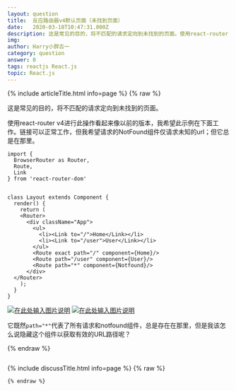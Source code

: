 ```yaml
---
layout: question
title:  反应路由器v4默认页面（未找到页面）
date:   2020-03-18T10:47:31.000Z
description: 这是常见的目的，将不匹配的请求定向到未找到的页面。使用react-router v4进行此操作看起来像以前的版本，我希望此示例在下面工作。链接可以正常...
img: 
author: Harry小胖古一
category: question
answer: 0
tags: reactjs React.js
topic: React.js
---
```

<div class="article-root">
  <div class="article">
    {% include articleTitle.html info=page %}
    {% raw %}
    <div class="article-content"><p><font style="vertical-align: inherit;"><font style="vertical-align: inherit;">这是常见的目的，将不匹配的请求定向到未找到的页面。</font></font></p>

<p><font style="vertical-align: inherit;"><font style="vertical-align: inherit;">使用react-router v4进行此操作看起来像以前的版本，我希望此示例在下面工作。</font><font style="vertical-align: inherit;">链接可以正常工作，但我希望请求的NotFound组件仅请求未知的url；</font><font style="vertical-align: inherit;">但它总是在那里。</font></font></p>

<pre class="lang-js prettyprint-override"><code>import {<font></font>
  BrowserRouter as Router,<font></font>
  Route,<font></font>
  Link<font></font>
} from 'react-router-dom'<font></font>
<font></font>
<font></font>
class Layout extends Component {<font></font>
  render() {<font></font>
    return (<font></font>
    &lt;Router&gt;<font></font>
      &lt;div className="App"&gt;<font></font>
        &lt;ul&gt;<font></font>
          &lt;li&gt;&lt;Link to="/"&gt;Home&lt;/Link&gt;&lt;/li&gt;<font></font>
          &lt;li&gt;&lt;Link to="/user"&gt;User&lt;/Link&gt;&lt;/li&gt;<font></font>
        &lt;/ul&gt;<font></font>
        &lt;Route exact path="/" component={Home}/&gt;<font></font>
        &lt;Route path="/user" component={User}/&gt;<font></font>
        &lt;Route path="*" component={Notfound}/&gt;<font></font>
      &lt;/div&gt;<font></font>
  &lt;/Router&gt;<font></font>
    );<font></font>
  }<font></font>
}<font></font>
</code></pre>

<p><a href="https://www.samyoc.com//uploads/users/21957/images/thumbnails/1584528324142.png" data-src="https://www.samyoc.com//uploads/users/21957/images/1584528324142.png" rel="noreferrer"><img src="https://i.stack.imgur.com/rdSgu.png" alt="在此处输入图片说明"></a>
<a href="https://www.samyoc.com//uploads/users/21957/images/thumbnails/1584528324144.png" data-src="https://www.samyoc.com//uploads/users/21957/images/1584528324144.png" rel="noreferrer"><img src="https://i.stack.imgur.com/jOCfw.png" alt="在此处输入图片说明"></a></p>

<p><font style="vertical-align: inherit;"><font style="vertical-align: inherit;">它既然</font></font><code>path="*"</code><font style="vertical-align: inherit;"><font style="vertical-align: inherit;">代表了所有请求和notfound组件，总是存在在那里，但是我该怎么说隐藏这个组件以获取有效的URL路径呢？</font></font></p></div>
    {% endraw %}
  </div>
  <p style="height: 0;width:0;overflow: hidden;"> 第2166篇《反应路由器v4默认页面（未找到页面）》来自Winter(https://github.com/aiyld/aiyld.github.io)的站点</p>
  <div class="discuss-wrapper">
    {% include discussTitle.html info=page %}
    {% raw %}
    
    {% endraw %}
  </div>
<div>
